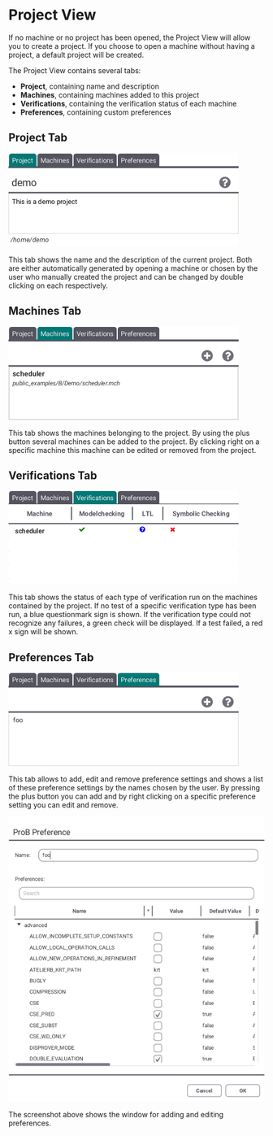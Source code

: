 # Project View

If no machine or no project has been opened, the Project View will allow you to create a project. If you choose to open a machine without having a project, a default project will be created.

The Project View contains several tabs:
* __Project__, containing name and description
* __Machines__, containing machines added to this project
* __Verifications__, containing the verification status of each machine
* __Preferences__, containing custom preferences
<!---* __Run Configurations__, containing machines paired with preferences (each pair has its own entry)-->

## Project Tab

![Project Tab](../screenshots/Project/Project%20Tab.png)

This tab shows the name and the description of the current project. Both are either automatically generated by opening a machine or chosen by the user who manually created the project and can be changed by double clicking on each respectively.

## Machines Tab

![Machines Tab](../screenshots/Project/Machines%20Tab.png)

This tab shows the machines belonging to the project. By using the plus button several machines can be added to the project. By clicking right on a specific machine this machine can be edited or removed from the project.

## Verifications Tab

![Verifications Tab](../screenshots/Project/Verifications%20Tab.png)

This tab shows the status of each type of verification run on the machines contained by the project. If no test of a specific verification type has been run, a blue questionmark sign is shown. If the verification type could not recognize any failures, a green check will be displayed. If a test failed, a red x sign will be shown.

## Preferences Tab

![Preferences Tab](../screenshots/Project/Preferences%20Tab.png)

This tab allows to add, edit and remove preference settings and shows a list of these preference settings by the names chosen by the user. By pressing the plus button you can add and by right clicking on a specific preference setting you can edit and remove.

![Add Preference](../screenshots/Project/Add%20Preference.png)

The screenshot above shows the window for adding and editing preferences.
